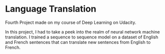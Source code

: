 # Language Translation
Fourth Project made on my course of Deep Learning on Udacity.

In this project, I had to take a peek into the realm of neural network machine translation. I trained a sequence to sequence model on a dataset of English and French sentences that can translate new sentences from English to French.
